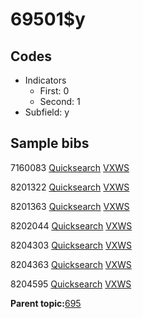 # 69501$y

## Codes

-   Indicators
    -   First: 0
    -   Second: 1
-   Subfield: y

## Sample bibs

7160083 [Quicksearch](https://search.library.yale.edu/catalog/7160083) [VXWS](http://prodorbis.library.yale.edu:7014/vxws/GetHoldingsService?bibId=7160083)

8201322 [Quicksearch](https://search.library.yale.edu/catalog/8201322) [VXWS](http://prodorbis.library.yale.edu:7014/vxws/GetHoldingsService?bibId=8201322)

8201363 [Quicksearch](https://search.library.yale.edu/catalog/8201363) [VXWS](http://prodorbis.library.yale.edu:7014/vxws/GetHoldingsService?bibId=8201363)

8202044 [Quicksearch](https://search.library.yale.edu/catalog/8202044) [VXWS](http://prodorbis.library.yale.edu:7014/vxws/GetHoldingsService?bibId=8202044)

8204303 [Quicksearch](https://search.library.yale.edu/catalog/8204303) [VXWS](http://prodorbis.library.yale.edu:7014/vxws/GetHoldingsService?bibId=8204303)

8204363 [Quicksearch](https://search.library.yale.edu/catalog/8204363) [VXWS](http://prodorbis.library.yale.edu:7014/vxws/GetHoldingsService?bibId=8204363)

8204595 [Quicksearch](https://search.library.yale.edu/catalog/8204595) [VXWS](http://prodorbis.library.yale.edu:7014/vxws/GetHoldingsService?bibId=8204595)

**Parent topic:**[695](../../tags/695/695.md)

